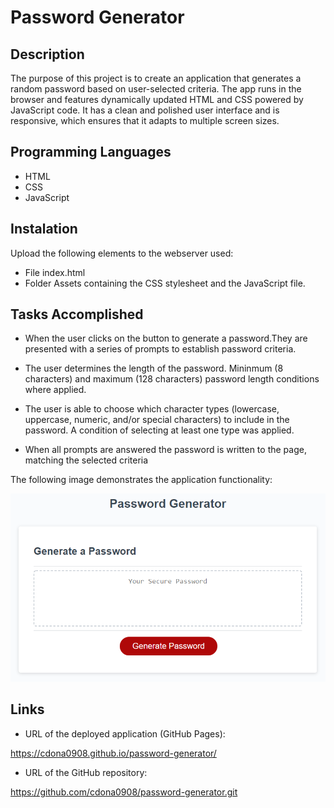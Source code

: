 # Password Generator

## Description

The purpose of this project is to create an application that generates a random password based on user-selected criteria. 
The app runs in the browser and features dynamically updated HTML and CSS powered by JavaScript code. It has a clean and polished user interface and is responsive, which ensures that it adapts to multiple screen sizes.

## Programming Languages

* HTML
* CSS
* JavaScript

## Instalation

Upload the following elements to the webserver used:

* File index.html
* Folder Assets containing the CSS stylesheet and the JavaScript file.

## Tasks Accomplished


* When the user clicks on the button to generate a password.They are presented with a series of prompts to establish password criteria.

* The user determines the length of the password. Mininmum (8 characters) and maximum (128 characters) password length conditions where applied. 

* The user is able to choose which character types (lowercase, uppercase, numeric, and/or special characters) to include in the password. A condition of selecting at least one type was applied.

* When all prompts are answered the password is written to the page, matching the selected criteria

The following image demonstrates the application functionality:

![An app window with the label Password Generator, an input field labeled Your Secure Password, and a Generate Password button.](./Assets/03-javascript-homework-demo.png)

## Links

* URL of the deployed application (GitHub Pages):

 https://cdona0908.github.io/password-generator/

* URL of the GitHub repository:

https://github.com/cdona0908/password-generator.git


